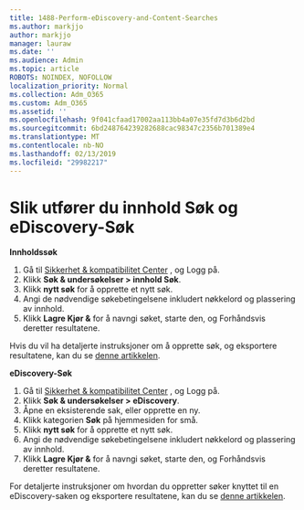 ```yaml
---
title: 1488-Perform-eDiscovery-and-Content-Searches
ms.author: markjjo
author: markjjo
manager: lauraw
ms.date: ''
ms.audience: Admin
ms.topic: article
ROBOTS: NOINDEX, NOFOLLOW
localization_priority: Normal
ms.collection: Adm_O365
ms.custom: Adm_O365
ms.assetid: ''
ms.openlocfilehash: 9f041cfaad17002aa113bb4a07e35fd7d3b6d2bd
ms.sourcegitcommit: 6bd248764239282688cac98347c2356b701389e4
ms.translationtype: MT
ms.contentlocale: nb-NO
ms.lasthandoff: 02/13/2019
ms.locfileid: "29982217"
---
```

# <a name="how-to-perform-content-searches-and-ediscovery-searches"></a>Slik utfører du innhold Søk og eDiscovery-Søk

**Innholdssøk**

1. Gå til [Sikkerhet & kompatibilitet Center](https://protection.office.com) , og Logg på.
2. Klikk **Søk & undersøkelser > innhold Søk**.
3. Klikk **nytt søk** for å opprette et nytt søk.
4. Angi de nødvendige søkebetingelsene inkludert nøkkelord og plassering av innhold.  
5. Klikk **Lagre Kjør &** for å navngi søket, starte den, og Forhåndsvis deretter resultatene. 
 
Hvis du vil ha detaljerte instruksjoner om å opprette søk, og eksportere resultatene, kan du se [denne artikkelen](https://docs.microsoft.com/office365/securitycompliance/content-search).

**eDiscovery-Søk**

1. Gå til [Sikkerhet & kompatibilitet Center](https://protection.office.com) , og Logg på.
2. Klikk **Søk & undersøkelser > eDiscovery**.
3. Åpne en eksisterende sak, eller opprette en ny.
4. Klikk kategorien **Søk** på hjemmesiden for små.  
5. Klikk **nytt søk** for å opprette et nytt søk.
6. Angi de nødvendige søkebetingelsene inkludert nøkkelord og plassering av innhold.  
7. Klikk **Lagre Kjør &** for å navngi søket, starte den, og Forhåndsvis deretter resultatene.

For detaljerte instruksjoner om hvordan du oppretter søker knyttet til en eDiscovery-saken og eksportere resultatene, kan du se [denne artikkelen](https://docs.microsoft.com/office365/securitycompliance/ediscovery-cases).